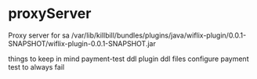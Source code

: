 # proxyServer
Proxy server for sa
/var/lib/killbill/bundles/plugins/java/wiflix-plugin/0.0.1-SNAPSHOT/wiflix-plugin-0.0.1-SNAPSHOT.jar

things to keep in mind
payment-test ddl
plugin ddl files
configure payment test to always fail
